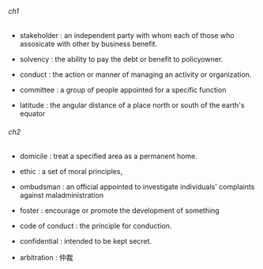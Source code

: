 ###### ch1

- stakeholder : an independent party with whom each of those who assosicate with other by business benefit.

- solvency : the ability to pay the debt or benefit to policyowner.

- conduct : the action or manner of managing an activity or organization.

- committee : a group of people appointed for a specific function

- latitude : the angular distance of a place north or south of the earth's equator

###### ch2

- domicile : treat a specified area as a permanent home.

- ethic : a set of moral principles,

- ombudsman : an official appointed to investigate individuals' complaints against maladministration

- foster : encourage or promote the development of something

- code of conduct : the principle for conduction.

- confidential : intended to be kept secret.

- arbitration : 仲裁

